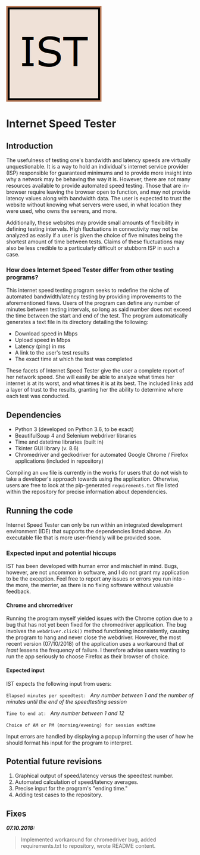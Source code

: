 ![InternetSpeedTester](internetspeedtester.png)
# Internet Speed Tester

## Introduction
The usefulness of testing one's bandwidth and latency speeds are virtually unquestionable. It is a way to hold an individual's internet service provider (ISP) responsible for guaranteed minimums and to provide more insight into why a network may be behaving the way it is. However, there are not many resources available to provide automated speed testing. Those that are in-browser require leaving the browser open to function, and may not provide latency values along with bandwidth data. The user is expected to trust the website without knowing what servers were used, in what location they were used, who owns the servers, and more.

Additionally, these websites may provide small amounts of flexibility in defining testing intervals. High fluctuations in connectivity may not be analyzed as easily if a user is given the choice of five minutes being the shortest amount of time between tests. Claims of these fluctuations may also be less credible to a particularly difficult or stubborn ISP in such a case.

### How does Internet Speed Tester differ from other testing programs?
This internet speed testing program seeks to redefine the niche of automated bandwidth/latency testing by providing improvements to the aforementioned flaws. Users of the program can define any number of minutes between testing intervals, so long as said number does not exceed the time between the start and end of the test. The program automatically generates a text file in its directory detailing the following:

* Download speed in Mbps
* Upload speed in Mbps
* Latency (ping) in ms
* A link to the user's test results
* The exact time at which the test was completed

These facets of Internet Speed Tester give the user a complete report of her network speed. She will easily be able to analyze what times her internet is at its worst, and what times it is at its best. The included links add a layer of trust to the results, granting her the ability to determine where each test was conducted.

## Dependencies
* Python 3 (developed on Python 3.6, to be exact)
* BeautifulSoup 4 and Selenium webdriver libraries
* Time and datetime libraries (built in)
* Tkinter GUI library (v. 8.6)
* Chromedriver and geckodriver for automated Google Chrome / Firefox applications (included in repository)

Compiling an `exe` file is currently in the works for users that do not wish to take a developer's approach towards using the application. Otherwise, users are free to look at the pip-generated `requirements.txt` file listed within the repository for precise information about dependencies.

## Running the code
Internet Speed Tester can only be run within an integrated development environment (IDE) that supports the dependencies listed above. An executable file that is more user-friendly will be provided soon.

### Expected input and potential hiccups
IST has been developed with human error and mischief in mind. Bugs, however, are not uncommon in software, and I do not grant my application to be the exception. Feel free to report any issues or errors you run into - the more, the merrier, as there is no fixing software without valuable feedback.
#### Chrome and chromedriver
Running the program myself yielded issues with the Chrome option due to a bug that has not yet been fixed for the chromedriver application. The bug involves the `webdriver.click()` method functioning inconsistently, causing the program to hang and never close the webdriver. However, the most recent version (07/10/2018) of the application uses a workaround that _at least_ lessens the frequency of failure. I therefore advise users wanting to run the app seriously to choose Firefox as their browser of choice.
#### Expected input
IST expects the following input from users:

`Elapsed minutes per speedtest: ` _Any number between 1 and the number of minutes until the end of the speedtesting session_

`Time to end at: ` _Any number between 1 and 12_

`Choice of AM or PM (morning/evening) for session endtime`

Input errors are handled by displaying a popup informing the user of how he should format his input for the program to interpret.

## Potential future revisions
1. Graphical output of speed/latency versus the speedtest number.
2. Automated calculation of speed/latency averages.
3. Precise input for the program's "ending time."
4. Adding test cases to the repository.

## Fixes
_**07.10.2018:**_
> Implemented workaround for chromedriver bug, added requirements.txt to repository, wrote README content.

